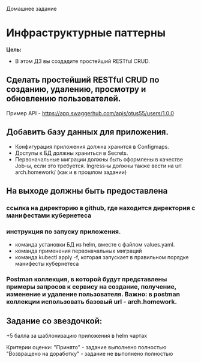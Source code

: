 Домашнее задание
# Инфраструктурные паттерны

__Цель:__
- В этом ДЗ вы создадите простейший RESTful CRUD.

## Сделать простейший RESTful CRUD по созданию, удалению, просмотру и обновлению пользователей. 
Пример API  - https://app.swaggerhub.com/apis/otus55/users/1.0.0 

## Добавить базу данных для приложения.
- Конфигурация приложения должна хранится в Configmaps. 
- Доступы к БД должны храниться в Secrets.
- Первоначальные миграции должны быть оформлены в качестве Job-ы, если это требуется.
Ingress-ы должны также вести на url arch.homework/ (как и в прошлом задании)

## На выходе должны быть предоставлена 

### ссылка на директорию в github, где находится директория с манифестами кубернетеса
### инструкция по запуску приложения.
- команда установки БД из helm, вместе с файлом values.yaml.
- команда применения первоначальных миграций
- команда kubectl apply -f, которая запускает в правильном порядке манифесты кубернетеса
### Postman коллекция, в которой будут представлены примеры запросов к сервису на создание, получение, изменение и удаление пользователя. Важно: в postman коллекции использовать базовый url - arch.homework.

## Задание со звездочкой:
+5 балла за шаблонизацию приложения в helm чартах

Критерии оценки:
"Принято" - задание выполнено полностью 
"Возвращено на доработку" - задание не выполнено полностью